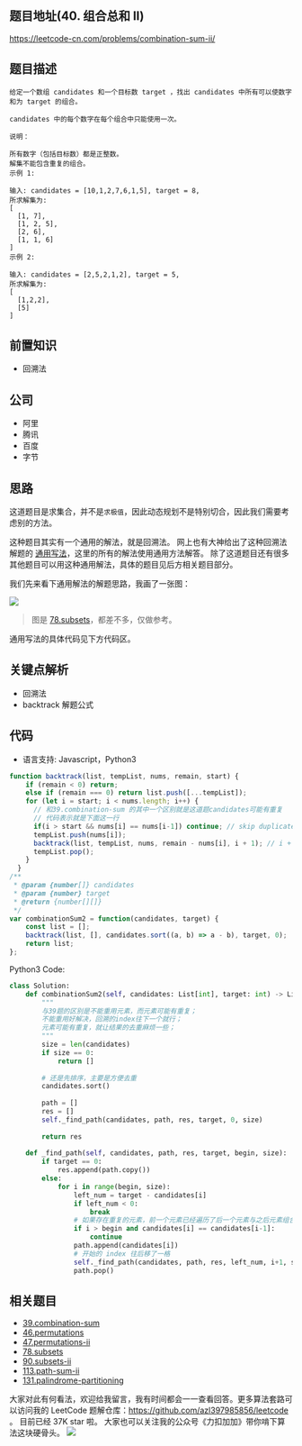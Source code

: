 ## 题目地址(40. 组合总和 II)
https://leetcode-cn.com/problems/combination-sum-ii/

## 题目描述
```
给定一个数组 candidates 和一个目标数 target ，找出 candidates 中所有可以使数字和为 target 的组合。

candidates 中的每个数字在每个组合中只能使用一次。

说明：

所有数字（包括目标数）都是正整数。
解集不能包含重复的组合。 
示例 1:

输入: candidates = [10,1,2,7,6,1,5], target = 8,
所求解集为:
[
  [1, 7],
  [1, 2, 5],
  [2, 6],
  [1, 1, 6]
]
示例 2:

输入: candidates = [2,5,2,1,2], target = 5,
所求解集为:
[
  [1,2,2],
  [5]
]

```

## 前置知识

- 回溯法

## 公司

- 阿里
- 腾讯
- 百度
- 字节

## 思路

这道题目是求集合，并不是`求极值`，因此动态规划不是特别切合，因此我们需要考虑别的方法。

这种题目其实有一个通用的解法，就是回溯法。
网上也有大神给出了这种回溯法解题的
[通用写法](https://leetcode.com/problems/combination-sum/discuss/16502/A-general-approach-to-backtracking-questions-in-Java-(Subsets-Permutations-Combination-Sum-Palindrome-Partitioning))，这里的所有的解法使用通用方法解答。
除了这道题目还有很多其他题目可以用这种通用解法，具体的题目见后方相关题目部分。

我们先来看下通用解法的解题思路，我画了一张图：

![](https://tva1.sinaimg.cn/large/007S8ZIlly1ghltyjvckgj31190u0jw4.jpg)

> 图是 [78.subsets](https://github.com/azl397985856/leetcode/blob/master/problems/78.subsets.md)，都差不多，仅做参考。

通用写法的具体代码见下方代码区。

## 关键点解析

- 回溯法
- backtrack 解题公式


## 代码

* 语言支持: Javascript，Python3

```js
function backtrack(list, tempList, nums, remain, start) {
    if (remain < 0) return;
    else if (remain === 0) return list.push([...tempList]);
    for (let i = start; i < nums.length; i++) {
      // 和39.combination-sum 的其中一个区别就是这道题candidates可能有重复
      // 代码表示就是下面这一行
      if(i > start && nums[i] == nums[i-1]) continue; // skip duplicates
      tempList.push(nums[i]);
      backtrack(list, tempList, nums, remain - nums[i], i + 1); // i + 1代表不可以重复利用， i 代表数字可以重复使用 
      tempList.pop();
    }
  }
/**
 * @param {number[]} candidates
 * @param {number} target
 * @return {number[][]}
 */
var combinationSum2 = function(candidates, target) {
    const list = [];
    backtrack(list, [], candidates.sort((a, b) => a - b), target, 0);
    return list;
};
```
Python3 Code:
```python
class Solution:
    def combinationSum2(self, candidates: List[int], target: int) -> List[List[int]]:
        """
        与39题的区别是不能重用元素，而元素可能有重复；
        不能重用好解决，回溯的index往下一个就行；
        元素可能有重复，就让结果的去重麻烦一些；
        """
        size = len(candidates)
        if size == 0:
            return []
        
        # 还是先排序，主要是方便去重
        candidates.sort()
        
        path = []
        res = []
        self._find_path(candidates, path, res, target, 0, size)
        
        return res
    
    def _find_path(self, candidates, path, res, target, begin, size):
        if target == 0:
            res.append(path.copy())
        else:
            for i in range(begin, size):
                left_num = target - candidates[i]
                if left_num < 0:
                    break
                # 如果存在重复的元素，前一个元素已经遍历了后一个元素与之后元素组合的所有可能
                if i > begin and candidates[i] == candidates[i-1]:
                    continue
                path.append(candidates[i])
                # 开始的 index 往后移了一格
                self._find_path(candidates, path, res, left_num, i+1, size)
                path.pop()
```

## 相关题目

- [39.combination-sum](./39.combination-sum.md)
- [46.permutations](./46.permutations.md)
- [47.permutations-ii](./47.permutations-ii.md)
- [78.subsets](./78.subsets.md)
- [90.subsets-ii](./90.subsets-ii.md)
- [113.path-sum-ii](./113.path-sum-ii.md)
- [131.palindrome-partitioning](./131.palindrome-partitioning.md)

大家对此有何看法，欢迎给我留言，我有时间都会一一查看回答。更多算法套路可以访问我的 LeetCode 题解仓库：https://github.com/azl397985856/leetcode 。 目前已经 37K star 啦。
大家也可以关注我的公众号《力扣加加》带你啃下算法这块硬骨头。
![](https://tva1.sinaimg.cn/large/007S8ZIlly1gfcuzagjalj30p00dwabs.jpg)
